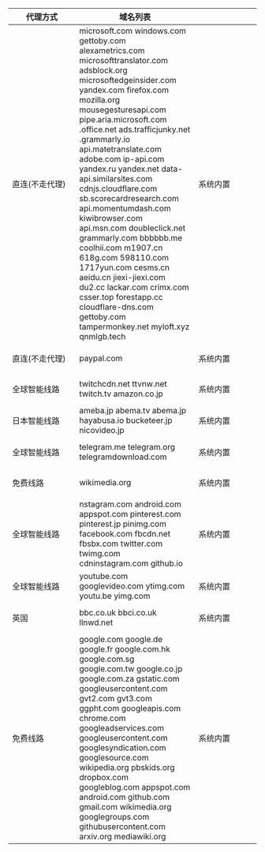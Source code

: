 <table>
<thead>
<tr>
<th width="120px">代理方式</th>
<th>域名列表</th>
<th width="110px"></th>
</tr>
</thead>


<tbody><tr>
<td>

直连(不走代理)

</td>
<td>
  microsoft.com  windows.com  gettoby.com  alexametrics.com  microsofttranslator.com  adsblock.org microsoftedgeinsider.com
  yandex.com  firefox.com  mozilla.org  mousegesturesapi.com  pipe.aria.microsoft.com  .office.net ads.trafficjunky.net
  .grammarly.io  api.matetranslate.com  adobe.com  ip-api.com  yandex.ru  yandex.net  data-api.similarsites.com
  cdnjs.cloudflare.com  sb.scorecardresearch.com  api.momentumdash.com  kiwibrowser.com  api.msn.com  doubleclick.net
  grammarly.com  bbbbbb.me  coolhii.com  m1907.cn  618g.com  598110.com  1717yun.com  cesms.cn  aeidu.cn  jiexi-jiexi.com
  du2.cc  lackar.com  crimx.com  csser.top  forestapp.cc  cloudflare-dns.com  gettoby.com  tampermonkey.net  myloft.xyz  qnmlgb.tech
</td>
<td>系统内置</td>
</tr>

<tr>
<td>

直连(不走代理)

</td>
<td>paypal.com</td>
<td>系统内置</td>
</tr>

<tr>
<td>

全球智能线路

</td>
<td>twitchcdn.net  ttvnw.net twitch.tv  amazon.co.jp</td>
<td>系统内置</td>
</tr>

<tr>
<td>

日本智能线路

</td>
<td>ameba.jp  abema.tv  abema.jp  hayabusa.io  bucketeer.jp  nicovideo.jp</td>
<td>系统内置</td>
</tr>

<tr>
<td>

全球智能线路

</td>
<td>telegram.me  telegram.org  telegramdownload.com</td>
<td>系统内置</td>
</tr>

<tr>
<td>

免费线路

</td>
<td>wikimedia.org</td>
<td>系统内置</td>
</tr>

<tr>
<td>

全球智能线路

</td>
<td>
  nstagram.com  android.com  appspot.com  pinterest.com  pinterest.jp  pinimg.com  facebook.com  fbcdn.net  fbsbx.com  
  twitter.com  twimg.com  cdninstagram.com  github.io
</td>
<td>系统内置</td>
</tr>

<tr>
<td>

全球智能线路

</td>
<td>youtube.com  googlevideo.com  ytimg.com  youtu.be  yimg.com</td>
<td>系统内置</td>
</tr>

<tr>
<td>

英国

</td>
<td>bbc.co.uk  bbci.co.uk  llnwd.net</td>
<td>系统内置</td>
</tr>

<tr>
<td>

免费线路

</td>
<td>
  google.com  google.de  google.fr  google.com.hk  google.com.sg  google.com.tw  google.co.jp  google.com.za  
  gstatic.com  googleusercontent.com  gvt2.com  gvt3.com  ggpht.com  googleapis.com  chrome.com  googleadservices.com  
  googleusercontent.com  googlesyndication.com  googlesource.com  wikipedia.org  pbskids.org  dropbox.com  googleblog.com
  appspot.com  android.com  github.com  gmail.com  wikimedia.org  googlegroups.com  githubusercontent.com  arxiv.org  mediawiki.org
</td>
<td>系统内置</td>
</tr>

</tbody></table>